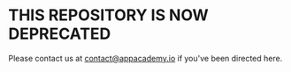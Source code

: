 # THIS REPOSITORY IS NOW DEPRECATED
Please contact us at contact@appacademy.io if you've been directed here. 
